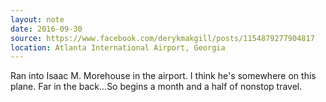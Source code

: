 ```yaml
---
layout: note
date: 2016-09-30
source: https://www.facebook.com/derykmakgill/posts/1154879277904817
location: Atlanta International Airport, Georgia
---
```


Ran into Isaac M. Morehouse in the airport. I think he's somewhere on this plane. Far in the back...So begins a month and a half of nonstop travel.
